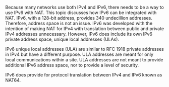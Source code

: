 Because many networks use both IPv4 and IPv6, there needs to be a way to use IPv6 with NAT. This topic discusses how IPv6 can be integrated with NAT. IPv6, with a 128-bit address, provides 340 undecillion addresses. Therefore, address space is not an issue. IPv6 was developed with the intention of making NAT for IPv4 with translation between public and private IPv4 addresses unnecessary. However, IPv6 does include its own IPv6 private address space, unique local addresses (ULAs).

IPv6 unique local addresses (ULA) are similar to RFC 1918 private addresses in IPv4 but have a different purpose. ULA addresses are meant for only local communications within a site. ULA addresses are not meant to provide additional IPv6 address space, nor to provide a level of security.

IPv6 does provide for protocol translation between IPv4 and IPv6 known as NAT64.